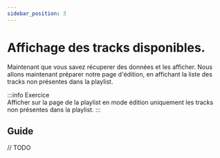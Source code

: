 ```yaml
---
sidebar_position: 3
---
```


# Affichage des tracks disponibles.

Maintenant que vous savez récuperer des données et les afficher. Nous allons maintenant préparer notre page d'édition, en affichant la liste des tracks non présentes dans la playlist.

:::info Exercice  
Afficher sur la page de la playlist en mode édition uniquement les tracks non présentes dans la playlist.
:::

## Guide

// TODO
